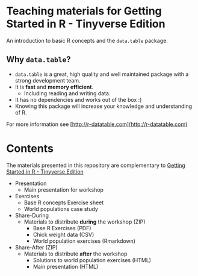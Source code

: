 # Teaching materials for Getting Started in R - Tinyverse Edition

An introduction to basic R concepts and the `data.table` package.

## Why `data.table`?

- `data.table` is a great, high quality and well maintained package with a strong
development team.
- It is **fast** and **memory efficient**. 
  - Including reading and writing data.
- It has no dependencies and works out of the box :)
- Knowing this package will increase your knowledge and understanding of R.

For more information see [http://r-datatable.com](http://r-datatable.com)

# Contents

The materials presented in this repository are complementary to [Getting Started in R - Tinyverse Edition](https://eddelbuettel.github.io/gsir-te/Getting-Started-in-R.pdf)

- Presentation
  + Main presentation for workshop
- Exercises 
  + Base R concepts Exercise sheet
  + World populations case study
- Share-During
  + Materials to distribute **during** the workshop (ZIP)
    + Base R Exercises (PDF)
    + Chick weight data (CSV)
    + World population exercises (Rmarkdown)
- Share-After (ZIP)
  + Materials to distribute **after** the workshop 
    + Solutions to world population exercises (HTML)
    + Main presentation (HTML)


